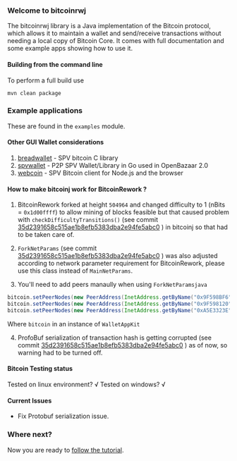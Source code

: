 
### Welcome to bitcoinrwj

The bitcoinrwj library is a Java implementation of the Bitcoin protocol, which allows it to maintain a wallet and send/receive transactions without needing a local copy of Bitcoin Core. It comes with full documentation and some example apps showing how to use it.

#### Building from the command line

To perform a full build use
```
mvn clean package
```

### Example applications

These are found in the `examples` module.


#### Other GUI Wallet considerations

1) [breadwallet](https://github.com/breadwallet/breadwallet-core) - SPV bitcoin C library
2) [spvwallet](https://github.com/OpenBazaar/spvwallet) - P2P SPV Wallet/Library in Go used in OpenBazaar 2.0
3) [webcoin](https://github.com/mappum/webcoin) - SPV Bitcoin client for Node.js and the browser

#### How to make bitcoinj work for BitcoinRework ?

1) BitcoinRework forked at height `504964` and changed difficulty to 1 (nBits = `0x1d00ffff`) to allow mining of blocks feasible but that caused problem with `checkDifficultyTransitions()` (see commit [35d2391658c515ae1b8efb5383dba2e94fe5abc0](https://github.com/spl0i7/bitcoinrwj/commit/35d2391658c515ae1b8efb5383dba2e94fe5abc0) ) in bitcoinj so that had to be taken care of.

2) `ForkNetParams` (see commit [35d2391658c515ae1b8efb5383dba2e94fe5abc0](https://github.com/spl0i7/bitcoinrwj/commit/35d2391658c515ae1b8efb5383dba2e94fe5abc0) ) was also adjusted according to network parameter requirement for BitcoinRework, please use this class instead of `MainNetParams`.

3) You'll need to add peers manaully when using `ForkNetParamsjava`
```java
bitcoin.setPeerNodes(new PeerAddress(InetAddress.getByName("0x9F598BF6"), 7337));
bitcoin.setPeerNodes(new PeerAddress(InetAddress.getByName("0x9F598120"), 7337));
bitcoin.setPeerNodes(new PeerAddress(InetAddress.getByName("0xA5E3323E"), 7337));
```
Where `bitcoin` in an instance of `WalletAppKit`

4) ProfoBuf serialization of transaction hash is getting corrupted (see commit [35d2391658c515ae1b8efb5383dba2e94fe5abc0](https://github.com/spl0i7/bitcoinrwj/commit/35d2391658c515ae1b8efb5383dba2e94fe5abc0) )  as of now, so warning had to be turned off.

#### Bitcoin Testing status

Tested on linux environment? √
Tested on windows? √

#### Current Issues 

- Fix Protobuf serialization issue.

### Where next?

Now you are ready to [follow the tutorial](https://bitcoinj.github.io/getting-started).

